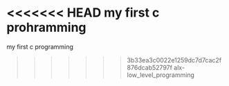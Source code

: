<<<<<<< HEAD
my first c prohramming
=======
my first c programming
>>>>>>> 3b33ea3c0022e1259dc7d7cac2f876dcab52797f
alx-low_level_programming
